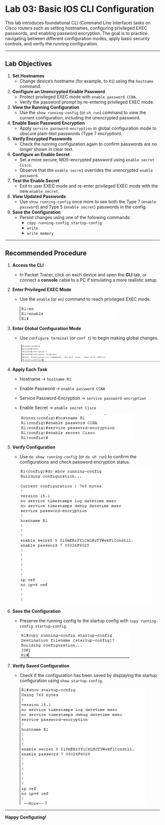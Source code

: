 # Lab 03: Basic IOS CLI Configuration

This lab introduces foundational CLI (Command Line Interface) tasks on Cisco routers such as setting hostnames, configuring privileged EXEC passwords, and enabling password encryption. The goal is to practice navigating between different configuration modes, apply basic security controls, and verify the running configuration.

---

## Lab Objectives

1. **Set Hostnames**  
   - Change device’s hostname (for example, to `R1`) using the `hostname` command.
2. **Configure an Unencrypted Enable Password**  
   - Protect privileged EXEC mode with `enable password CCNA`.
   - Verify the password prompt by re-entering privileged EXEC mode.
3. **View the Running Configuration**  
   - Use the `show running-config` (or `sh run`) command to view the current configuration, including the unencrypted password.
4. **Enable Basic Password Encryption**  
   - Apply `service password-encryption` in global configuration mode to obscure plain-text passwords (Type 7 encryption).
5. **Verify Encrypted Passwords**  
   - Check the running configuration again to confirm passwords are no longer shown in clear text.
6. **Configure an Enable Secret**  
   - Set a more secure, MD5-encrypted password using `enable secret Cisco`.
   - Observe that the `enable secret` overrides the unencrypted `enable password`.
7. **Test the Enable Secret**  
   - Exit to user EXEC mode and re-enter privileged EXEC mode with the new `enable secret`.
8. **View Updated Passwords**  
   - Use `show running-config` once more to see both the Type 7 (`enable password`) and Type 5 (`enable secret`) passwords in the config.
9. **Save the Configuration**  
   - Persist changes using one of the following commands:  
     - `copy running-config startup-config`  
     - `write`  
     - `write memory`  

---

## Recommended Procedure

1. **Access the CLI**  
   - In Packet Tracer, click on each device and open the **CLI** tab, or connect a **console** cable to a PC if simulating a more realistic setup.

2. **Enter Privileged EXEC Mode**  
   - Use the `enable` (or `en`) command to reach privileged EXEC mode.

     ![1.png](screenshots/1.png)

3. **Enter Global Configuration Mode**  
   - Use `configure terminal` (or `conf t`) to begin making global changes.
  
     ![2.png](screenshots/2.png)

4. **Apply Each Task**  
   - Hostname → `hostname R1` 
   - Enable Password → `enable password CCNA`  
   - Service Password-Encryption → `service password-encryption`  
   - Enable Secret → `enable secret Cisco`
  
     ![3.png](screenshots/3.png)

5. **Verify Configuration**  
   - Use `do show running-config` (or `do sh run`) to confirm the configurations and check password encryption status.
  
     ![4.png](screenshots/4.png)

6. **Save the Configuration**  
   - Preserve the running config to the startup config with `copy running-config startup-config`.
  
     ![5.png](screenshots/5.png)
     
7. **Verify Saved Configuration**
   - Check if the configuration has been saved by displaying the startup configuration using `show startup-config`.
  
     ![6.png](screenshots/6.png)
   
---

**Happy Configuring!**

